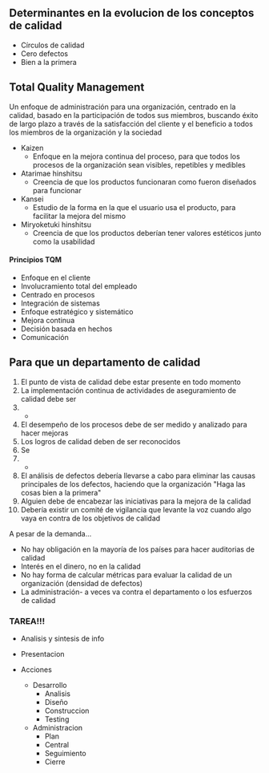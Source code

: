 ## Determinantes en la evolucion de los conceptos de calidad
- Círculos de calidad
- Cero defectos
- Bien a la primera

## Total Quality Management
Un enfoque de administración para una organización, centrado en la calidad, basado en la participación de todos sus miembros, buscando éxito de largo plazo a través de la satisfacción del cliente y el beneficio a todos los miembros de la organización y la sociedad

- Kaizen
	- Enfoque en la mejora continua del proceso, para que todos los procesos de la organización sean visibles, repetibles y medibles
- Atarimae hinshitsu
	- Creencia de que los productos funcionaran como fueron diseñados para funcionar
- Kansei
	- Estudio de la forma en la que el usuario usa el producto, para facilitar la mejora del mismo
- Miryoketuki hinshitsu
	- Creencia de que los productos deberían tener valores estéticos junto como la usabilidad

#### Principios TQM
- Enfoque en el cliente
- Involucramiento total del empleado
- Centrado en procesos
- Integración de sistemas
- Enfoque estratégico y sistemático
- Mejora continua
- Decisión basada en hechos
- Comunicación
## Para que un departamento de calidad
1. El punto de vista de calidad debe estar presente en todo momento
2. La implementación continua de actividades de aseguramiento de calidad debe ser
3. -
4. El desempeño de los procesos debe de ser medido y analizado para hacer mejoras
5. Los logros de calidad deben de ser reconocidos
6. Se
7. -
8. El análisis de defectos debería llevarse a cabo para eliminar las causas principales de los defectos, haciendo que la organización "Haga las cosas bien a la primera"
9. Alguien debe de encabezar las iniciativas para la mejora de la calidad
10. Debería existir un comité de vigilancia que levante la voz cuando algo vaya  en contra de los objetivos de calidad

A pesar de la demanda...
- No hay obligación en la mayoría de los países para hacer auditorias de calidad
- Interés en el dinero, no en la calidad
- No hay forma de calcular métricas para evaluar la calidad de un organización (densidad de defectos)
- La administración- a veces va contra el departamento o los esfuerzos de calidad

### TAREA!!!
- Analisis y sintesis de info
- Presentacion

- Acciones
	- Desarrollo
		- Analisis
		- Diseño
		- Construccion
		- Testing
	- Administracion
		- Plan
		- Central
		- Seguimiento
		- Cierre
